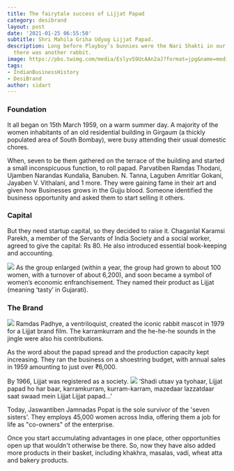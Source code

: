 ```yaml
---
title: The fairytale success of Lijjat Papad
category: desibrand
layout: post
date: '2021-01-25 06:55:50'
subtitle: Shri Mahila Griha Udyog Lijjat Papad.
description: Long before Playboy’s bunnies were the Nari Shakti in our generation,
  there was another rabbit.
image: https://pbs.twimg.com/media/EslyvS9UcAAn2aJ?format=jpg&name=medium
tags:
- IndianBusinessHistory
- DesiBrand
author: sidart
---
```


### Foundation
It all began on 15th March 1959, on a warm summer day. A majority of the women inhabitants of an old residential building in Girgaum (a thickly populated area of South Bombay), were busy attending their usual domestic chores. 

When, seven to be them gathered on the terrace of the building and started a small inconspicuous function, to roll papad. 
Parvatiben Ramdas Thodani, Ujamben Narandas Kundalia, Banuben. N. Tanna, Laguben Amritlar Gokani, Jayaben V. Vithalani, and 1 more.
They were gaining fame in their art and given how Businesses grows in the Gujju blood. Someone identified the business opportunity and asked them to start selling it others.

### Capital
But they need startup capital, so they decided to raise it. Chaganlal Karamsi Parekh, a member of the Servants of India Society and a social worker, agreed to give the capital: Rs 80. He also introduced essential book-keeping and accounting. 

![](https://pbs.twimg.com/media/Esl0A1WU4AACriG?format=png&name=360x360)
As the group enlarged (within a year, the group had grown to about 100 women, with a turnover of about 6,200), and soon became a symbol of women’s economic enfranchisement. They named their product as Lijjat (meaning ‘tasty’ in Gujarati).

### The Brand
![](https://pbs.twimg.com/media/Esl0uCMUYAAPw5A?format=jpg&name=medium)
Ramdas Padhye, a ventriloquist, created the iconic rabbit mascot in 1979 for a Lijjat brand film. The karramkurram and the he-he-he sounds in the jingle were also his contributions.

As the word about the papad spread and the production capacity kept increasing. They ran the business on a shoestring budget, with annual sales in 1959 amounting to just over ₹6,000.

By 1966, Lijjat was registered as a society. 
![](https://pbs.twimg.com/media/Esl1r5HVkAIqneN?format=png&name=small)
‘Shadi utsav ya tyohaar, Lijjat papad ho har baar, karramkurram,
kurram-karram, mazedaar lazzatdaar saat swaad mein Lijjat Lijjat papad…’

Today, Jaswantiben Jamnadas Popat is the sole survivor of the 'seven sisters'. They employs 45,000 women across India, offering them a job for life as "co-owners" of the enterprise.  

Once you start accumulating advantages in one place, other opportunities open up that wouldn't otherwise be there. So, now they have also added more products in their basket, including khakhra, masalas, vadi, wheat atta and bakery products.
